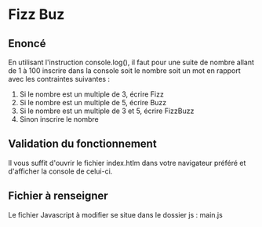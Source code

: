 # Fizz Buz

## Enoncé
En utilisant l'instruction console.log(), il faut pour une suite de nombre allant de 1 à 100 inscrire dans la console soit le nombre soit un mot en rapport avec les contraintes suivantes :
1. Si le nombre est un multiple de 3, écrire Fizz
2. Si le nombre est un multiple de 5, écrire Buzz
3. Si le nombre est un multiple de 3 et 5, écrire FizzBuzz
4. Sinon inscrire le nombre

## Validation du fonctionnement
Il vous suffit d'ouvrir le fichier index.htlm dans votre navigateur préféré et d'afficher la console de celui-ci.

## Fichier à renseigner
Le fichier Javascript à modifier se situe dans le dossier js : main.js
